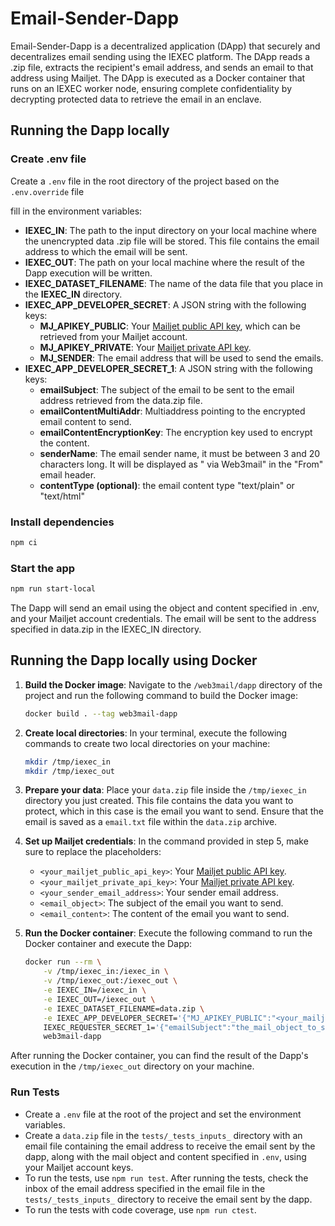 # Email-Sender-Dapp

Email-Sender-Dapp is a decentralized application (DApp) that securely and decentralizes email sending using the IEXEC platform. The DApp reads a .zip file, extracts the recipient's email address, and sends an email to that address using Mailjet. The DApp is executed as a Docker container that runs on an IEXEC worker node, ensuring complete confidentiality by decrypting protected data to retrieve the email in an enclave.

## Running the Dapp locally

### Create .env file

Create a `.env` file in the root directory of the project based on the `.env.override` file

fill in the environment variables:

- **IEXEC_IN**: The path to the input directory on your local machine where the unencrypted data .zip file will be stored. This file contains the email address to which the email will be sent.
- **IEXEC_OUT**: The path on your local machine where the result of the Dapp execution will be written.
- **IEXEC_DATASET_FILENAME**: The name of the data file that you place in the **IEXEC_IN** directory.
- **IEXEC_APP_DEVELOPER_SECRET**: A JSON string with the following keys:
  - **MJ_APIKEY_PUBLIC**: Your [Mailjet public API key](https://app.mailjet.com/account/apikeys), which can be retrieved from your Mailjet account.
  - **MJ_APIKEY_PRIVATE**: Your [Mailjet private API key](https://app.mailjet.com/account/apikeys).
  - **MJ_SENDER**: The email address that will be used to send the emails.
- **IEXEC_APP_DEVELOPER_SECRET_1**: A JSON string with the following keys:
  - **emailSubject**: The subject of the email to be sent to the email address retrieved from the data.zip file.
  - **emailContentMultiAddr**: Multiaddress pointing to the encrypted email content to send.
  - **emailContentEncryptionKey**: The encryption key used to encrypt the content.
  - **senderName**: The email sender name, it must be between 3 and 20 characters long. It will be displayed as "<senderName> via Web3mail" in the "From" email header.
  - **contentType (optional)**: the email content type "text/plain" or "text/html"

### Install dependencies

```bash
npm ci
```

### Start the app

```bash
npm run start-local
```

The Dapp will send an email using the object and content specified in .env, and your Mailjet account credentials. The email will be sent to the address specified in data.zip in the IEXEC_IN directory.

## Running the Dapp locally using Docker

1. **Build the Docker image**: Navigate to the `/web3mail/dapp` directory of the project and run the following command to build the Docker image:

    ```sh
    docker build . --tag web3mail-dapp
    ```

2. **Create local directories**: In your terminal, execute the following commands to create two local directories on your machine:

    ```sh
    mkdir /tmp/iexec_in
    mkdir /tmp/iexec_out
    ```

3. **Prepare your data**: Place your `data.zip` file inside the `/tmp/iexec_in` directory you just created. This file contains the data you want to protect, which in this case is the email you want to send. Ensure that the email is saved as a `email.txt` file within the `data.zip` archive.

4. **Set up Mailjet credentials**: In the command provided in step 5, make sure to replace the placeholders:
   - `<your_mailjet_public_api_key>`: Your [Mailjet public API key](https://app.mailjet.com/account/apikeys).
   - `<your_mailjet_private_api_key>`:  Your [Mailjet private API key](https://app.mailjet.com/account/apikeys).
   - `<your_sender_email_address>`: Your sender email address.
   - `<email_object>`: The subject of the email you want to send.
   - `<email_content>`: The content of the email you want to send.

5. **Run the Docker container**: Execute the following command to run the 
Docker container and execute the Dapp:

    ```sh
    docker run --rm \
        -v /tmp/iexec_in:/iexec_in \
        -v /tmp/iexec_out:/iexec_out \
        -e IEXEC_IN=/iexec_in \
        -e IEXEC_OUT=/iexec_out \
        -e IEXEC_DATASET_FILENAME=data.zip \
        -e IEXEC_APP_DEVELOPER_SECRET='{"MJ_APIKEY_PUBLIC":"<your_mailjet_public_api_key>","MJ_APIKEY_PRIVATE":"<your_mailjet_private_api_key>","MJ_SENDER":"<your_sender_email_address>"}' \
        IEXEC_REQUESTER_SECRET_1='{"emailSubject":"the_mail_object_to_send","emailContentMultiAddr":"the_mail_content_to_send","senderName":"the_sender_name","contentType":"text/plain"}' \
        web3mail-dapp
    ```

After running the Docker container, you can find the result of the Dapp's execution in the `/tmp/iexec_out` directory on your machine.

### Run Tests

- Create a `.env` file at the root of the project and set the environment variables.
- Create a `data.zip` file in the `tests/_tests_inputs_` directory with an email file containing the email address to receive the email sent by the dapp, along with the mail object and content specified in `.env`, using your Mailjet account keys.
- To run the tests, use `npm run test`.
After running the tests, check the inbox of the email address specified in the email file in the `tests/_tests_inputs_` directory to receive the email sent by the dapp.
- To run the tests with code coverage, use `npm run ctest`.
